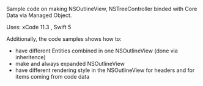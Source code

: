 
Sample code on making NSOutlineView, NSTreeController binded with Core Data via Managed Object. 

Uses: xCode 11.3 , Swift 5

Additionally, the code samples shows how to:
- have different Entities combined in one NSOutlineView (done via inheritence)
- make and always expanded NSOutlineView
- have different rendering style in the NSOutlineView for headers and for items coming from code data
